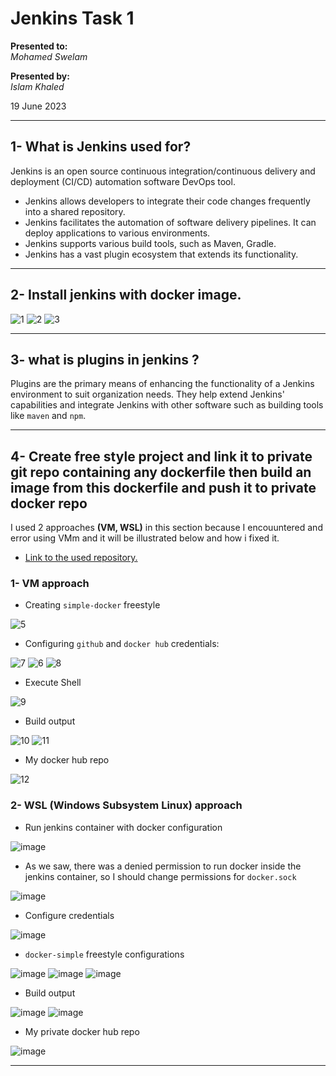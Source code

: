 # Jenkins Task 1

**Presented to:**    
_Mohamed Swelam_    

**Presented by:**   
_Islam Khaled_    

19 June 2023

-----------------------------------------
## 1- What is Jenkins used for?

Jenkins is an open source continuous integration/continuous delivery and 
deployment (CI/CD) automation software DevOps tool.    
- Jenkins allows developers to integrate their code changes frequently into a shared repository.
- Jenkins facilitates the automation of software delivery pipelines. It can deploy applications to various environments.
- Jenkins supports various build tools, such as Maven, Gradle.
- Jenkins has a vast plugin ecosystem that extends its functionality. 

-----------------------------------------
## 2- Install jenkins with docker image.

![1](https://github.com/eslamkhaled560/Sprints-Tasks/assets/54172897/0c2aad4b-1880-40eb-a943-d095753a9000)
![2](https://github.com/eslamkhaled560/Sprints-Tasks/assets/54172897/d3eb487d-5d65-45b7-b366-946ff5cac758)
![3](https://github.com/eslamkhaled560/Sprints-Tasks/assets/54172897/b46d1284-fb36-4c31-934c-61229c188686)

-----------------------------------------
## 3- what is plugins in jenkins ?

Plugins are the primary means of enhancing the functionality of a Jenkins 
environment to suit organization needs. They help extend 
Jenkins' capabilities and integrate Jenkins with other software such as building tools
like ```maven``` and ```npm```.

-----------------------------------------
## 4- Create free style project and link it to private git repo containing any dockerfile then build an image from this dockerfile and push it to private docker repo

I used 2 approaches __(VM, WSL)__ in this section because I encouuntered and error using VMm and it will be illustrated below and how i fixed it.

- [Link to the used repository.](https://github.com/ianmiell/simple-dockerfile)

### 1- VM approach

- Creating ```simple-docker``` freestyle

![5](https://github.com/eslamkhaled560/Sprints-Tasks/assets/54172897/4be31141-21dd-4f5f-8b0d-0bba4381957e)

- Configuring ```github``` and ```docker hub``` credentials:

![7](https://github.com/eslamkhaled560/Sprints-Tasks/assets/54172897/9389fcfb-c5fc-44c8-ab1a-47c34acf626f)
![6](https://github.com/eslamkhaled560/Sprints-Tasks/assets/54172897/1b8dc362-d7e8-42ed-b1c8-3e6db989b6c3)
![8](https://github.com/eslamkhaled560/Sprints-Tasks/assets/54172897/23712649-dd3a-4ad1-a670-85f984abcdc9)

- Execute Shell

![9](https://github.com/eslamkhaled560/Sprints-Tasks/assets/54172897/9dbba99c-84b5-4885-b023-17a2910c0ea2)

- Build output

![10](https://github.com/eslamkhaled560/Sprints-Tasks/assets/54172897/7f0cd12a-c688-4129-90c6-28217a7c2f9b)
![11](https://github.com/eslamkhaled560/Sprints-Tasks/assets/54172897/91971cee-5f07-4652-8476-7c5e8f371c03)

- My docker hub repo

![12](https://github.com/eslamkhaled560/Sprints-Tasks/assets/54172897/24174030-ed24-4340-ab3c-d6b9c0c78492)

### 2- WSL (Windows Subsystem Linux) approach

- Run jenkins container with docker configuration

![image](https://github.com/eslamkhaled560/Sprints-Tasks/assets/54172897/18ecf18f-afa1-4e40-80bb-7741bf6ca18c)

- As we saw, there was a denied permission to run docker inside the jenkins container, so I should change permissions for ```docker.sock```

![image](https://github.com/eslamkhaled560/Sprints-Tasks/assets/54172897/c0165c8e-182f-42c1-b42b-33182c7a0d4a)

- Configure credentials

![image](https://github.com/eslamkhaled560/Sprints-Tasks/assets/54172897/ef7165ef-58cd-4ffd-9536-e2948f9bffc7)

- ```docker-simple``` freestyle configurations

![image](https://github.com/eslamkhaled560/Sprints-Tasks/assets/54172897/d8cfdc32-8fd4-4daf-8c9f-966c45fe0878)
![image](https://github.com/eslamkhaled560/Sprints-Tasks/assets/54172897/99917b21-ec95-4344-b9a4-7a07702a66b7)
![image](https://github.com/eslamkhaled560/Sprints-Tasks/assets/54172897/f0b5715a-a30b-4c4e-a6c1-78f7a5b631d2)

- Build output

![image](https://github.com/eslamkhaled560/Sprints-Tasks/assets/54172897/dd8068f9-2683-40b3-9da9-58378e8d0252)
![image](https://github.com/eslamkhaled560/Sprints-Tasks/assets/54172897/91fc7e8d-3bfb-4faf-9c00-c0af0f38b6ff)

- My private docker hub repo

![image](https://github.com/eslamkhaled560/Sprints-Tasks/assets/54172897/8291c8c8-f865-42f0-a240-223a95218a0d)

-----------------------------------------
